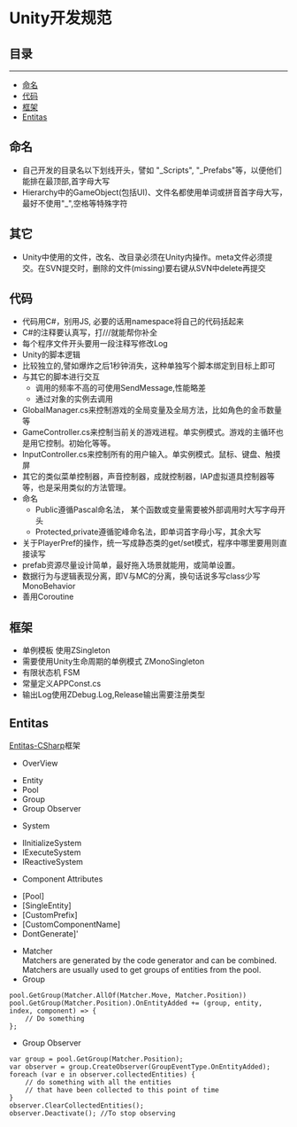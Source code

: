 # Unity开发规范
## 目录
-------------------
* [命名](#命名)
* [代码](#代码)
* [框架](#框架)
* [Entitas](#Entitas)



命名
-------------------------
- 自己开发的目录名以下划线开头，譬如 "_Scripts", "_Prefabs"等，以便他们能排在最顶部,首字母大写
- Hierarchy中的GameObject(包括UI)、文件名都使用单词或拼音首字母大写，最好不使用"_",空格等特殊字符

其它
----------------------
- Unity中使用的文件，改名、改目录必须在Unity内操作。meta文件必须提交。在SVN提交时，删除的文件(missing)要右键从SVN中delete再提交



代码
------------------------
- 代码用C#，别用JS, 必要的话用namespace将自己的代码括起来
- C#的注释要认真写，打///就能帮你补全
- 每个程序文件开头要用一段注释写修改Log
- Unity的脚本逻辑
 - 比较独立的,譬如爆炸之后1秒钟消失，这种单独写个脚本绑定到目标上即可
 - 与其它的脚本进行交互
    + 调用的频率不高的可使用SendMessage,性能略差
    + 通过对象的实例去调用
  - GlobalManager.cs来控制游戏的全局变量及全局方法，比如角色的金币数量等
  - GameController.cs来控制当前关的游戏进程。单实例模式。游戏的主循环也是用它控制。初始化等等。
  - InputController.cs来控制所有的用户输入。单实例模式。鼠标、键盘、触摸屏
  - 其它的类似菜单控制器，声音控制器，成就控制器，IAP虚拟道具控制器等等，也是采用类似的方法管理。
- 命名
  - Public遵循Pascal命名法， 某个函数或变量需要被外部调用时大写字母开头
  - Protected,private遵循驼峰命名法，即单词首字母小写，其余大写
- 关于PlayerPref的操作，统一写成静态类的get/set模式，程序中哪里要用则直接读写
- prefab资源尽量设计简单，最好拖入场景就能用，或简单设置。
- 数据行为与逻辑表现分离，即V与MC的分离，换句话说多写class少写MonoBehavior
- 善用Coroutine

框架
------------------------------
+ 单例模板 使用ZSingleton<T>
+ 需要使用Unity生命周期的单例模式 ZMonoSingleton<T>
+ 有限状态机 FSM
+ 常量定义APPConst.cs
+ 输出Log使用ZDebug.Log,Release输出需要注册类型

Entitas
-------------------------
[Entitas-CSharp](https://github.com/sschmid/Entitas-CSharp/wiki/Overview)框架
+ OverView
 - Entity
 - Pool
 - Group
 - Group Observer
+ System
 - IInitializeSystem
 - IExecuteSystem
 - IReactiveSystem
+ Component Attributes
 - [Pool]
 - [SingleEntity]
 - [CustomPrefix]
 - [CustomComponentName]
 - DontGenerate]'
+ Matcher<br/>
Matchers are generated by the code generator and can be combined. Matchers are usually used to get groups of entities from the pool.
+ Group<br/>
```
pool.GetGroup(Matcher.AllOf(Matcher.Move, Matcher.Position))
pool.GetGroup(Matcher.Position).OnEntityAdded += (group, entity, index, component) => {
    // Do something
};
```
+ Group Observer
```
var group = pool.GetGroup(Matcher.Position);
var observer = group.CreateObserver(GroupEventType.OnEntityAdded);
foreach (var e in observer.collectedEntities) {
    // do something with all the entities
    // that have been collected to this point of time
}
observer.ClearCollectedEntities();
observer.Deactivate(); //To stop observing
```
